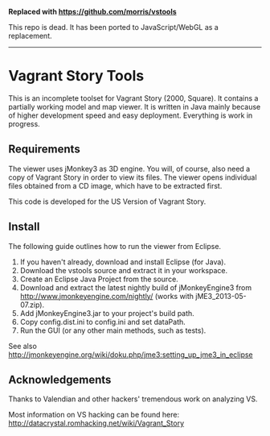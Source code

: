 __Replaced with https://github.com/morris/vstools__

This repo is dead. It has been ported to JavaScript/WebGL as a replacement.

----

# Vagrant Story Tools

This is an incomplete toolset for Vagrant Story (2000, Square). It
contains a partially working model and map viewer. It is written in Java
mainly because of higher development speed and easy deployment.
Everything is work in progress.

## Requirements

The viewer uses jMonkey3 as 3D engine. You will, of course, also need a
copy of Vagrant Story in order to view its files. The viewer opens
individual files obtained from a CD image, which have to be extracted
first.

This code is developed for the US Version of Vagrant Story.

## Install

The following guide outlines how to run the viewer from Eclipse.

1. If you haven't already, download and install Eclipse (for Java).
2. Download the vstools source and extract it in your workspace.
3. Create an Eclipse Java Project from the source.
4. Download and extract the latest nightly build of jMonkeyEngine3 from http://www.jmonkeyengine.com/nightly/ (works with jME3_2013-05-07.zip).
5. Add jMonkeyEngine3.jar to your project's build path.
6. Copy config.dist.ini to config.ini and set dataPath.
7. Run the GUI (or any other main methods, such as tests).

See also http://jmonkeyengine.org/wiki/doku.php/jme3:setting_up_jme3_in_eclipse

## Acknowledgements

Thanks to Valendian and other hackers' tremendous work on analyzing VS.

Most information on VS hacking can be found here:
http://datacrystal.romhacking.net/wiki/Vagrant_Story
